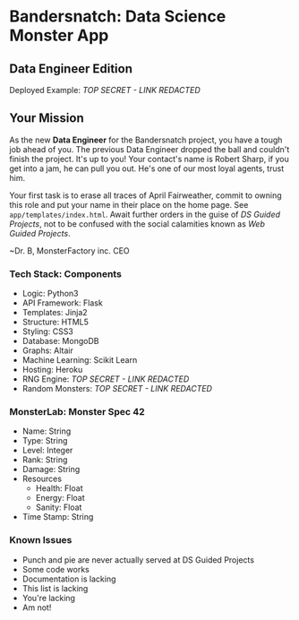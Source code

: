 # Bandersnatch: Data Science Monster App
## Data Engineer Edition

Deployed Example: _TOP SECRET - LINK REDACTED_


## Your Mission
As the new **Data Engineer** for the Bandersnatch project, you have a tough job
ahead of you. The previous Data Engineer dropped the ball and couldn't finish
the project. It's up to you! Your contact's name is Robert Sharp, if you get
into a jam, he can pull you out. He's one of our most loyal agents, trust him.

Your first task is to erase all traces of April Fairweather, commit to owning
this role and put your name in their place on the home page. See
`app/templates/index.html`. Await further orders in the guise of _DS Guided Projects_, 
not to be confused with the social calamities known as _Web Guided Projects_.

~Dr. B, MonsterFactory inc. CEO


### Tech Stack: Components
- Logic: Python3
- API Framework: Flask
- Templates: Jinja2
- Structure: HTML5
- Styling: CSS3
- Database: MongoDB
- Graphs: Altair
- Machine Learning: Scikit Learn
- Hosting: Heroku
- RNG Engine: _TOP SECRET - LINK REDACTED_
- Random Monsters: _TOP SECRET - LINK REDACTED_


### MonsterLab: Monster Spec 42
- Name: String
- Type: String
- Level: Integer
- Rank: String
- Damage: String
- Resources
  - Health: Float
  - Energy: Float
  - Sanity: Float
- Time Stamp: String


### Known Issues
- Punch and pie are never actually served at DS Guided Projects
- Some code works
- Documentation is lacking
- This list is lacking
- You're lacking
- Am not!
